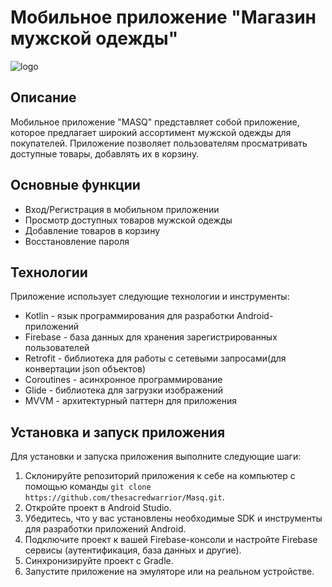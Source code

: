 # Мобильное приложение "Магазин мужской одежды"

![logo](https://github.com/thesacredwarrior/Masq/assets/79377228/9d7a2beb-d434-463d-bf22-70234994637a)

## Описание

Мобильное приложение "MASQ" представляет собой приложение, которое предлагает широкий ассортимент мужской одежды для покупателей. Приложение позволяет пользователям просматривать доступные товары, добавлять их в корзину.

## Основные функции

- Вход/Регистрация в мобильном приложении
- Просмотр доступных товаров мужской одежды
- Добавление товаров в корзину
- Восстановление пароля

## Технологии

Приложение использует следующие технологии и инструменты:

- Kotlin - язык программирования для разработки Android-приложений
- Firebase - база данных для хранения зарегистрированных пользователей
- Retrofit - библиотека для работы с сетевыми запросами(для конвертации json объектов)
- Coroutines - асинхронное программирование
- Glide - библиотека для загрузки изображений
- MVVM - архитектурный паттерн для приложения

## Установка и запуск приложения

Для установки и запуска приложения выполните следующие шаги:

1. Склонируйте репозиторий приложения к себе на компьютер с помощью команды `git clone https://github.com/thesacredwarrior/Masq.git`.
2. Откройте проект в Android Studio.
3. Убедитесь, что у вас установлены необходимые SDK и инструменты для разработки приложений Android.
4. Подключите проект к вашей Firebase-консоли и настройте Firebase сервисы (аутентификация, база данных и другие).
5. Синхронизируйте проект с Gradle.
6. Запустите приложение на эмуляторе или на реальном устройстве.
